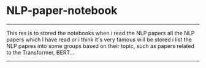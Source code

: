 # NLP-paper-notebook
***************************
This res is to stored the notebooks when i read the NLP papers
all the NLP papers which l have read or i think it's very famous will be stored
i list the NLP papres into some groups based on their topic, such as papers related to the Transformer, BERT...
******************************
